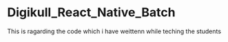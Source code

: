 # Digikull_React_Native_Batch
This is ragarding the code which i have weittenn while teching the students
